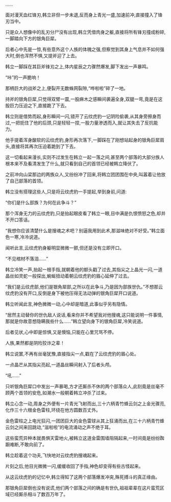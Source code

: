 
……

面对漫天血红锋刃,韩立非但一步未退,反而身上青光一盛,加速前冲,直接撞入了锋刃当中。

只是众人想像中的乱刃分尸没有出现,韩立凭借肉身之躯,直接将所有锋刃撞成粉碎,一脚踏向下方的银角巨犀。

后者心中先是一惊,有些意外这个人族的体魄之强,但察觉到其身上气息并不如何强大时,倒也浑然不惧,又提斧迎了上去。

韩立一脚踩在其巨斧锋刃之上,体内星辰之力骤然爆发,脚下发出一声暴鸣。

“咔”的一声脆响！

那柄巨大的战斧之上,便裂开无数蛛网裂隙,“哗啦啦”碎了一地。

持斧的银角巨犀,只觉得双臂一震,一股麻木之感瞬间袭遍全身,双腿一弯,竟是在这股巨力压迫之下,直接跪了下去。

韩立则是借势而起,身形瞬间一闪,错开了云纹虎豹一记阴险偷袭,从其身旁擦身而过,一把扼住了他的后颈,只是轻轻一捏,一股力量渗透而入,就让其失去了反抗能力。

他手提着浑身酸软的云纹虎豹,身形再次落下,一脚踩在了刚想站起身的银角巨犀肩头,直接将其再次压迫着跪到了下去。

这一切看起来漫长,实则不过发生在韩立一起一落之间,甚至两个部落的大部分族人根本来不及看清发生了什么,就只看到自己的首领已经被韩立降伏了。

之前冲向山梁那边的两族众人,又纷纷冲了回来,将韩立团团围在中央,叫嚣着让他放了自己部落的首领。

韩立没有搭理这些人,只是将云纹虎豹一手提起,举到身前,问道:

“你们是什么部族？为何在此争斗？”

那个浑身无力的云纹虎豹,只是抬起眼皮看了韩立一眼,目中满是仇恨愤怒之色,却并不开口答话。

“我想你应该清楚什么是搜魂之术吧？别逼我用到此术,那滋味绝对不好受。”韩立面色一寒,冷冷说道。

闻听此言,云纹虎豹身躯明显微微一颤,但还是没有立即开口。

“不见棺材不落泪……”

韩立冷笑一声,抬起一根手指,就朝着他的额头戳了过去,其指尖之上晶光一闪,一道晶丝如灵蛇一般探出,蜿蜒扭动着朝云纹虎豹的眉心延伸了过去。

“我们是云纹虎部,他们是银角犀部,之所以在此争斗,乃是因为部族世仇。”不想那云纹虎豹没有开口,反倒是身下被他压得无法动弹的银角巨犀开口说道。

韩立听闻此言,神色微微一动,心中却是暗道,此事似乎另有隐情。

“居然主动替你的世仇敌人说话,看来你并不希望我对他搜魂,这只能说明一件事情,那就是你故意想隐瞒我些什么……”韩立望向身下的银角巨犀,冷笑说道。

后者见状,心中即是惊惧,又是懊恼,只能在心里咒骂不停。

人族,果然都是阴险狡诈之辈！

韩立说罢,不再有丝毫犹豫,直接指尖一点,戳在了云纹虎豹的眉心处。

一点晶芒从其指尖亮起,一道晶丝瞬间射入了后者头颅。

“吼……”

只听银角巨犀口中发出一声暴喝,方才还厮杀不休的两个部落众人,此刻竟是丝毫不顾两个首领的安危,如潮水一般朝着韩立冲杀了过来。

韩立心念一动,周身之外便有一片青光飞射而出,三十六柄青竹蜂云剑之上金光骤亮,化作三十六根金色雷柱,环绕在他方圆数百丈外。

金色雷柱之上电光狂闪,一团团巨大的金色雷球从其上狂涌而出,在三十六柄青竹蜂云剑之间来回跳动,“滋啦啦”的电流涌动之声不绝于耳。

这些蛮荒异种本就畏惧天雷地火,被韩立这道金雷围墙阻隔起来,一时间竟是纷纷踟蹰难断,不敢向前了。

韩立趁着这个功夫,飞快地对云纹虎豹搜魂起来。

片刻之后,他目光微微一闪,缓缓收回了手指,神色却变得有些古怪起来。

从这云纹虎豹的记忆中,韩立得知了这两个部落爆发冲突,殊死搏斗的真正缘由。

那银角巨犀倒也没有说谎,他们两个部落之间的确是有世仇,祖祖辈辈在这片蛮荒区域已经厮杀相斗了数百万年了。